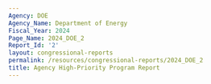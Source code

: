 ```yaml
---
Agency: DOE
Agency_Name: Department of Energy
Fiscal_Year: 2024
Page_Name: 2024_DOE_2
Report_Id: '2'
layout: congressional-reports
permalink: /resources/congressional-reports/2024_DOE_2
title: Agency High-Priority Program Report
---
```

